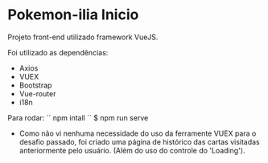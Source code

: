 # Pokemon-ilia Inicio

Projeto front-end utilizado framework VueJS.

Foi utilizado as dependências:
- Axios
- VUEX
- Bootstrap
- Vue-router
- i18n


Para rodar:
´´ npm intall ´´
$ npm run serve 


- Como não vi nenhuma necessidade do uso da ferramente VUEX para o desafio passado, foi criado uma página de histórico das cartas visitadas anteriormente pelo usuário. (Além do uso do controle do 'Loading').


